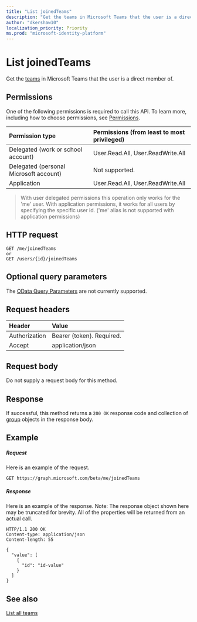 ```yaml
---
title: "List joinedTeams"
description: "Get the teams in Microsoft Teams that the user is a direct member of."
author: "dkershaw10"
localization_priority: Priority
ms.prod: "microsoft-identity-platform"
---
```


# List joinedTeams



Get the [teams](../resources/team.md) in Microsoft Teams that the user is a direct member of.
 
## Permissions
One of the following permissions is required to call this API. To learn more, including how to choose permissions, see [Permissions](/graph/permissions-reference).

|Permission type      | Permissions (from least to most privileged)              |
|:--------------------|:---------------------------------------------------------|
|Delegated (work or school account) | User.Read.All, User.ReadWrite.All    |
|Delegated (personal Microsoft account) | Not supported.    |
|Application | User.Read.All, User.ReadWrite.All |

> With user delegated permissions this operation only works for the 'me' user. 
> With application permissions, it works for all users by specifying  the specific user id. 
> ('me' alias is not supported with application permissions)

## HTTP request
<!-- { "blockType": "ignored" } -->
```http
GET /me/joinedTeams
or
GET /users/{id}/joinedTeams
```

## Optional query parameters
The [OData Query Parameters](https://developer.microsoft.com/graph/docs/concepts/query_parameters) are not currently supported.

## Request headers
| Header       | Value |
|:---------------|:--------|
| Authorization  | Bearer {token}. Required.  |
| Accept  | application/json|

## Request body
Do not supply a request body for this method.

## Response

If successful, this method returns a `200 OK` response code and collection of [group](../resources/group.md) objects in the response body.
## Example
##### Request
Here is an example of the request.
<!-- {
  "blockType": "request",
  "name": "get_joinedteams"
}-->
```http
GET https://graph.microsoft.com/beta/me/joinedTeams
```
##### Response
Here is an example of the response. Note: The response object shown here may be truncated for brevity. All of the properties will be returned from an actual call.
<!-- {
  "blockType": "response",
  "truncated": true,
  "@odata.type": "microsoft.graph.group",
  "isCollection": true
} -->
```http
HTTP/1.1 200 OK
Content-type: application/json
Content-length: 55

{
  "value": [
    {
      "id": "id-value"
    }
  ]
}
```

## See also
[List all teams](/graph/teams-list-all-teams)

<!-- uuid: 8fcb5dbc-d5aa-4681-8e31-b001d5168d79
2015-10-25 14:57:30 UTC -->
<!-- {
  "type": "#page.annotation",
  "description": "List joinedTeams",
  "keywords": "",
  "section": "documentation",
  "tocPath": ""
}-->
